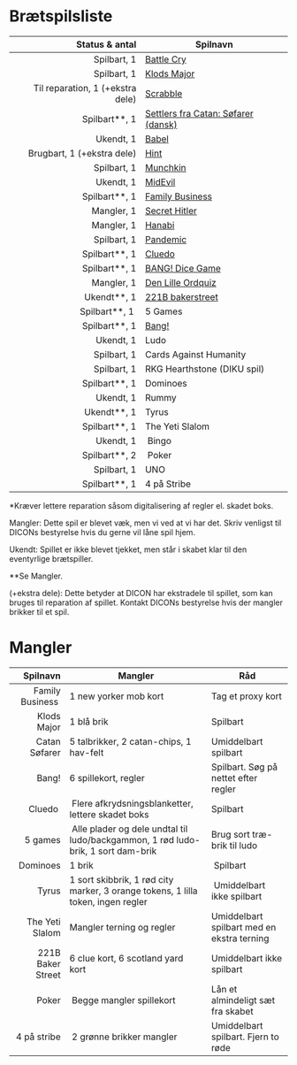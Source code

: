 # Brætspilsliste

|Status & antal|Spilnavn|
|-------------:|--------|
|Spilbart, 1| [Battle Cry](https://boardgamegeek.com/boardgame/551/battle-cry)|
|Spilbart, 1| [Klods Major](https://boardgamegeek.com/boardgame/20153/klumpeduns)|
|Til reparation, 1 (+ekstra dele)| [Scrabble](https://boardgamegeek.com/boardgame/320/scrabble)|
|Spilbart**, 1 | [Settlers fra Catan: Søfarer (dansk)](https://boardgamegeek.com/boardgame/13/catan)|
|Ukendt, 1| [Babel](https://boardgamegeek.com/boardgame/986/babel)|
|Brugbart, 1 (+ekstra dele)| [Hint](https://boardgamegeek.com/boardgame/165628/hint)|
|Spilbart, 1| [Munchkin](https://boardgamegeek.com/boardgame/1927/munchkin)|
|Ukendt, 1| [MidEvil](https://boardgamegeek.com/boardgame/15738/midevil)|
|Spilbart**, 1 | [Family Business](https://boardgamegeek.com/boardgame/170/family-business)|
|Mangler, 1| [Secret Hitler](https://boardgamegeek.com/boardgame/188834/secret-hitler)|
|Mangler, 1| [Hanabi](https://boardgamegeek.com/boardgame/98778/hanabi)|
|Spilbart, 1| [Pandemic](https://boardgamegeek.com/boardgame/30549/pandemic)|
|Spilbart**, 1| [Cluedo](https://boardgamegeek.com/boardgame/130592/clue)|
|Spilbart**, 1| [BANG! Dice Game](https://boardgamegeek.com/boardgame/143741/bang-dice-game)|
|Mangler, 1| [Den Lille Ordquiz](https://boardgamegeek.com/boardgame/287305/den-lille-ordquiz)|
|Ukendt**, 1| [221B bakerstreet](https://boardgamegeek.com/boardgame/1275/221b-baker-street-master-detective-game)|
|Spilbart**, 1 | 5 Games |
|Spilbart**, 1 | [Bang!](https://boardgamegeek.com/boardgame/3955/bang) |
|Ukendt, 1| Ludo |
|Spilbart, 1| Cards Against Humanity |
|Spilbart, 1| RKG Hearthstone (DIKU spil) |
|Spilbart**, 1| Dominoes |
|Ukendt, 1| Rummy |
| Ukendt**, 1 | Tyrus |
| Spilbart**, 1 | The Yeti Slalom |
| Ukendt, 1 | Bingo |
| Spilbart**, 2 | Poker |
| Spilbart, 1 | UNO |
| Spilbart**, 1 | 4 på Stribe |


*Kræver lettere reparation såsom digitalisering af regler el. skadet boks. 

Mangler: Dette spil er blevet væk, men vi ved at vi har det. Skriv venligst til DICONs bestyrelse hvis du gerne vil låne spil hjem. 

Ukendt: Spillet er ikke blevet tjekket, men står i skabet klar til den eventyrlige brætspiller.

**Se Mangler. 

(+ekstra dele): Dette betyder at DICON har ekstradele til spillet, som kan bruges til reparation af spillet. Kontakt DICONs bestyrelse hvis der mangler brikker til et spil.


# Mangler
|Spilnavn|Mangler|Råd|
|-------:|-------|---|
| Family Business | 1 new yorker mob kort|Tag et proxy kort|
| Klods Major | 1 blå brik | Spilbart |
| Catan Søfarer | 5 talbrikker, 2 catan-chips, 1 hav-felt | Umiddelbart spilbart |
| Bang! | 6 spillekort, regler | Spilbart. Søg på nettet efter regler |
| Cluedo | Flere afkrydsningsblanketter, lettere skadet boks | Spilbart |
| 5 games | Alle plader og dele undtal til ludo/backgammon, 1 rød ludo-brik, 1 sort dam-brik | Brug sort træ-brik til ludo |
| Dominoes | 1 brik | Spilbart |
| Tyrus | 1 sort skibbrik, 1 rød city marker, 3 orange tokens, 1 lilla token, ingen regler | Umiddelbart ikke spilbart |
| The Yeti Slalom | Mangler terning og regler | Umiddelbart spilbart med en ekstra terning |
| 221B Baker Street | 6 clue kort, 6 scotland yard kort | Umiddelbart ikke spilbart |
| Poker | Begge mangler spillekort | Lån et almindeligt sæt fra skabet |
| 4 på stribe | 2 grønne brikker mangler | Umiddelbart spilbart. Fjern to røde |
